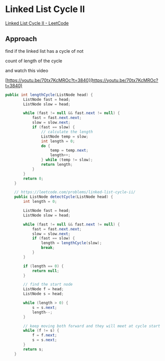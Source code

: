 # Linked List Cycle II

[Linked List Cycle II - LeetCode](https://leetcode.com/problems/linked-list-cycle-ii/)

## Approach

find if the linked list has a cycle of not

count of length of the cycle 

and watch this video 

[https://youtu.be/70tx7KcMROc?t=3840](https://youtu.be/70tx7KcMROc?t=3840)

```java
public int lengthCycle(ListNode head) {
        ListNode fast = head;
        ListNode slow = head;

        while (fast != null && fast.next != null) {
            fast = fast.next.next;
            slow = slow.next;
            if (fast == slow) {
                // calculate the length
                ListNode temp = slow;
                int length = 0;
                do {
                    temp = temp.next;
                    length++;
                } while (temp != slow);
                return length;
            }
        }
        return 0;
    }

    // https://leetcode.com/problems/linked-list-cycle-ii/
    public ListNode detectCycle(ListNode head) {
        int length = 0;

        ListNode fast = head;
        ListNode slow = head;

        while (fast != null && fast.next != null) {
            fast = fast.next.next;
            slow = slow.next;
            if (fast == slow) {
                length = lengthCycle(slow);
                break;
            }
        }

        if (length == 0) {
            return null;
        }

        // find the start node
        ListNode f = head;
        ListNode s = head;

        while (length > 0) {
            s = s.next;
            length--;
        }

        // keep moving both forward and they will meet at cycle start
        while (f != s) {
            f = f.next;
            s = s.next;
        }
        return s;
    }
```
